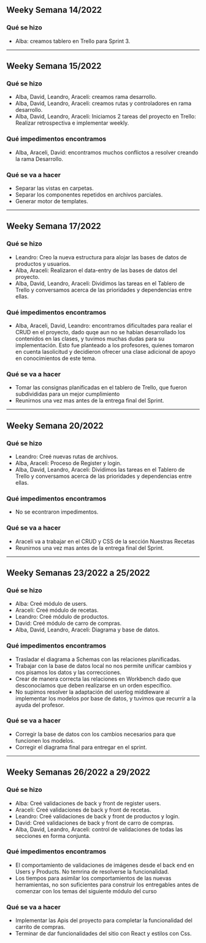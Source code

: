 
<h2>Weeky Semana 14/2022</h2>

<h3>Qué se hizo</h3>
<ul>
  <li>Alba: creamos tablero en Trello para Sprint 3.</li>
</ul>

<hr/>

<h2>Weeky Semana 15/2022</h2>

<h3>Qué se hizo</h3>
<ul>
  <li>Alba, David, Leandro, Araceli: creamos rama desarrollo.</li>
  <li>Alba, David, Leandro, Araceli: creamos rutas y controladores en rama desarrollo.</li>
  <li>Alba, David, Leandro, Araceli: Iniciamos 2 tareas del proyecto en Trello: Realizar retrospectiva e implementar weekly.</li>
</ul>

<h3>Qué impedimentos encontramos</h3>
<ul>
  <li>Alba, Araceli, David: encontramos muchos conflictos a resolver creando la rama Desarrollo.</li>
</ul>

<h3>Qué se va a hacer</h3>
<ul>
  <li>Separar las vistas en carpetas.</li>
  <li>Separar los componentes repetidos en archivos parciales.</li>
  <li>Generar motor de templates.</li>
</ul>

<hr/>

<h2>Weeky Semana 17/2022</h2>
<h3>Qué se hizo</h3>
<ul>
  <li>Leandro: Creo la nueva estructura para alojar las bases de datos de productos y usuarios.</li>
  <li>Alba, Araceli: Realizaron el data-entry de las bases de datos del proyecto.</li>
  <li>Alba, David, Leandro, Araceli: Dividimos las tareas en el Tablero de Trello y conversamos acerca de las prioridades y dependencias entre ellas.</li>
</ul>
<h3>Qué impedimentos encontramos</h3>
<ul>
  <li>Alba, Araceli, David, Leandro: encontramos dificultades para realiar el CRUD en el proyecto, dado quqe aun no se habian desarrollado los contenidos en las clases, y tuvimos muchas dudas para su implementación. Esto fue planteado a los profesores, quienes tomaron en cuenta lasolicitud y decidieron ofrecer una clase adicional de apoyo en conocimientos de este tema.</li>
</ul>

<h3>Qué se va a hacer</h3>
<ul>
  <li>Tomar las consignas planificadas en el tablero de Trello, que fueron subdivididas para un mejor cumplimiento</li>
  <li>Reunirnos una vez mas antes de la entrega final del Sprint.</li>
</ul>

<hr/>

<h2>Weeky Semana 20/2022</h2>
<h3>Qué se hizo</h3>
<ul>
  <li>Leandro: Creé nuevas rutas de archivos.</li>
  <li>Alba, Araceli: Proceso de Register y login.</li>
  <li>Alba, David, Leandro, Araceli: Dividimos las tareas en el Tablero de Trello y conversamos acerca de las prioridades y dependencias entre ellas.</li>
</ul>
<h3>Qué impedimentos encontramos</h3>
<ul>
  <li>No se econtraron impedimentos.</li>
</ul>

<h3>Qué se va a hacer</h3>
<ul>
  <li>Araceli va a trabajar en el CRUD y CSS de la sección Nuestras Recetas</li>  
  <li>Reunirnos una vez mas antes de la entrega final del Sprint.</li>
</ul>

<hr/>

<h2>Weeky Semanas 23/2022 a 25/2022</h2>
<h3>Qué se hizo</h3>
<ul>
  <li>Alba: Creé módulo de users.</li>
  <li>Araceli: Creé módulo de recetas.</li>
  <li>Leandro: Creé módulo de productos.</li>
  <li>David: Creé módulo de carro de compras.</li>
  <li>Alba, David, Leandro, Araceli: Diagrama y base de datos.</li>
</ul>
<h3>Qué impedimentos encontramos</h3>
<ul>
  <li> Trasladar el diagrama a Schemas con las relaciones planificadas.</li>
  <li> Trabajar con la base de datos local no nos permite unificar cambios y nos pisamos los datos y las correcciones.</li>
  <li> Crear de manera correcta las relaciones en Workbench dado que desconocíamos que deben realizarse en un orden específico.</li>
  <li> No supimos resolver la adaptación del userlog middleware al implementar los modelos por base de datos, y tuvimos que recurrir a la ayuda del profesor.</li>
</ul>

<h3>Qué se va a hacer</h3>
<ul>
  <li> Corregir la base de datos con los cambios necesarios para que funcionen los modelos.</li>  
  <li> Corregir el diagrama final para entregar en el sprint.</li>
</ul>

<hr/>

<h2>Weeky Semanas 26/2022 a 29/2022</h2>
<h3>Qué se hizo</h3>
<ul>
  <li>Alba: Creé validaciones de back y front de register users.</li>
  <li>Araceli: Creé validaciones de back y front de recetas.</li>
  <li>Leandro: Creé validaciones de back y front de productos y login.</li>
  <li>David: Creé validaciones de back y front de carro de compras.</li>
  <li>Alba, David, Leandro, Araceli: control de validaciones de todas las secciones en forma conjunta.</li>
</ul>
<h3>Qué impedimentos encontramos</h3>
<ul>
  <li> El comportamiento de validaciones de imágenes desde el back end en Users y Products. No temrina de resolverse la funcionalidad.</li>
  <li> Los tiempos para asimilar los comportamientos de las nuevas herramientas, no son suficientes para construir los entregables antes de comenzar con los temas del siguiente módulo del curso </li>
  
</ul>

<h3>Qué se va a hacer</h3>
<ul>
  <li> Implementar las Apis del proyecto para completar la funcionalidad del carrito de compras. </li>
  <li> Terminar de dar funcionalidades del sitio con React y estilos con Css.</li>
</ul>


